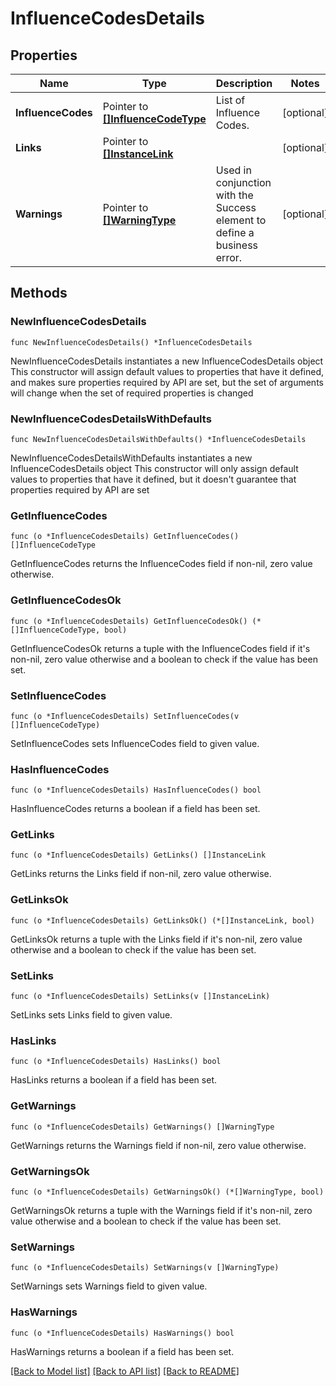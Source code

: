 # InfluenceCodesDetails

## Properties

Name | Type | Description | Notes
------------ | ------------- | ------------- | -------------
**InfluenceCodes** | Pointer to [**[]InfluenceCodeType**](InfluenceCodeType.md) | List of Influence Codes. | [optional] 
**Links** | Pointer to [**[]InstanceLink**](InstanceLink.md) |  | [optional] 
**Warnings** | Pointer to [**[]WarningType**](WarningType.md) | Used in conjunction with the Success element to define a business error. | [optional] 

## Methods

### NewInfluenceCodesDetails

`func NewInfluenceCodesDetails() *InfluenceCodesDetails`

NewInfluenceCodesDetails instantiates a new InfluenceCodesDetails object
This constructor will assign default values to properties that have it defined,
and makes sure properties required by API are set, but the set of arguments
will change when the set of required properties is changed

### NewInfluenceCodesDetailsWithDefaults

`func NewInfluenceCodesDetailsWithDefaults() *InfluenceCodesDetails`

NewInfluenceCodesDetailsWithDefaults instantiates a new InfluenceCodesDetails object
This constructor will only assign default values to properties that have it defined,
but it doesn't guarantee that properties required by API are set

### GetInfluenceCodes

`func (o *InfluenceCodesDetails) GetInfluenceCodes() []InfluenceCodeType`

GetInfluenceCodes returns the InfluenceCodes field if non-nil, zero value otherwise.

### GetInfluenceCodesOk

`func (o *InfluenceCodesDetails) GetInfluenceCodesOk() (*[]InfluenceCodeType, bool)`

GetInfluenceCodesOk returns a tuple with the InfluenceCodes field if it's non-nil, zero value otherwise
and a boolean to check if the value has been set.

### SetInfluenceCodes

`func (o *InfluenceCodesDetails) SetInfluenceCodes(v []InfluenceCodeType)`

SetInfluenceCodes sets InfluenceCodes field to given value.

### HasInfluenceCodes

`func (o *InfluenceCodesDetails) HasInfluenceCodes() bool`

HasInfluenceCodes returns a boolean if a field has been set.

### GetLinks

`func (o *InfluenceCodesDetails) GetLinks() []InstanceLink`

GetLinks returns the Links field if non-nil, zero value otherwise.

### GetLinksOk

`func (o *InfluenceCodesDetails) GetLinksOk() (*[]InstanceLink, bool)`

GetLinksOk returns a tuple with the Links field if it's non-nil, zero value otherwise
and a boolean to check if the value has been set.

### SetLinks

`func (o *InfluenceCodesDetails) SetLinks(v []InstanceLink)`

SetLinks sets Links field to given value.

### HasLinks

`func (o *InfluenceCodesDetails) HasLinks() bool`

HasLinks returns a boolean if a field has been set.

### GetWarnings

`func (o *InfluenceCodesDetails) GetWarnings() []WarningType`

GetWarnings returns the Warnings field if non-nil, zero value otherwise.

### GetWarningsOk

`func (o *InfluenceCodesDetails) GetWarningsOk() (*[]WarningType, bool)`

GetWarningsOk returns a tuple with the Warnings field if it's non-nil, zero value otherwise
and a boolean to check if the value has been set.

### SetWarnings

`func (o *InfluenceCodesDetails) SetWarnings(v []WarningType)`

SetWarnings sets Warnings field to given value.

### HasWarnings

`func (o *InfluenceCodesDetails) HasWarnings() bool`

HasWarnings returns a boolean if a field has been set.


[[Back to Model list]](../README.md#documentation-for-models) [[Back to API list]](../README.md#documentation-for-api-endpoints) [[Back to README]](../README.md)


